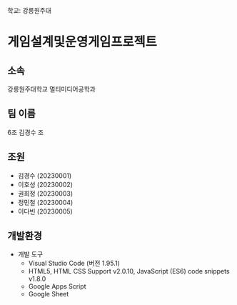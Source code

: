 학교: 강릉원주대

# 게임설계및운영게임프로젝트

## 소속
강릉원주대학교 멀티미디어공학과

## 팀 이름
6조 김경수 조

## 조원
- 김경수 (20230001)
- 이호성 (20230002)
- 권희정 (20230003)
- 정민철 (20230004)
- 이다빈 (20230005)

## 개발환경
- 개발 도구
  - Visual Studio Code (버전 1.95.1)
  - HTML5, HTML CSS Support v2.0.10, JavaScript (ES6) code snippets v1.8.0
  - Google Apps Script
  - Google Sheet

